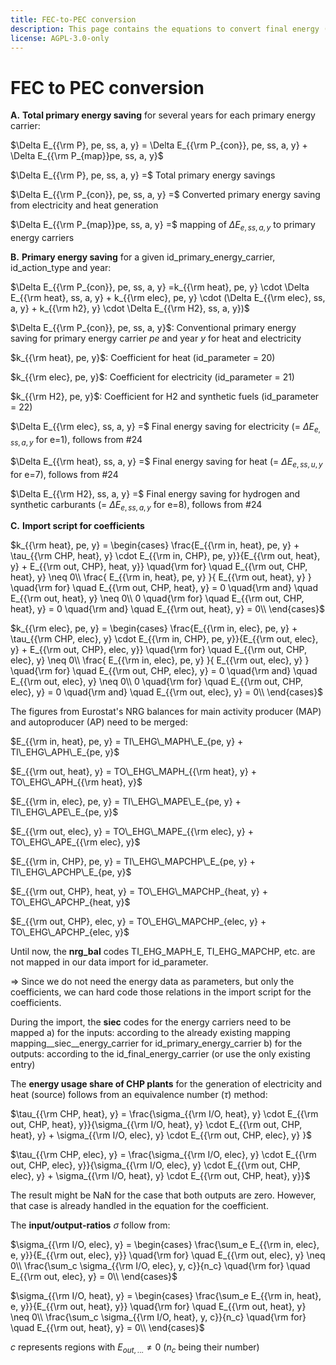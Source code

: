 ```yaml
---
title: FEC-to-PEC conversion
description: This page contains the equations to convert final energy (FEC) to primary energy consumption (PEC).
license: AGPL-3.0-only
---
```


FEC to PEC conversion
===

**A.** **Total primary energy saving** for several years for each primary energy carrier:

$\Delta E_{{\rm P}, pe, ss, a, y} = \Delta E_{{\rm P_{con}}, pe, ss, a, y} + \Delta E_{{\rm P_{map}}pe, ss, a, y}$

$\Delta E_{{\rm P}, pe, ss, a, y} =$ Total primary energy savings 

$\Delta E_{{\rm P_{con}}, pe, ss, a, y} =$ Converted primary energy saving from electricity and heat generation

$\Delta E_{{\rm P_{map}}pe, ss, a, y} =$ mapping of $\Delta E_{e, ss, a, y}$ to primary energy carriers



**B.** **Primary energy saving** for a given id_primary_energy_carrier, id_action_type and year:

$\Delta E_{{\rm P_{con}}, pe, ss, a, y} =k_{{\rm heat}, pe, y} \cdot \Delta E_{{\rm heat}, ss, a, y} + k_{{\rm elec}, pe, y} \cdot (\Delta E_{{\rm elec}, ss, a, y} + k_{{\rm h2}, y} \cdot \Delta E_{{\rm H2}, ss, a, y})$

$\Delta E_{{\rm P_{con}}, pe, ss, a, y}$: Conventional primary energy saving for primary energy carrier $pe$ and year $y$ for heat and electricity

$k_{{\rm heat}, pe, y}$: Coefficient for heat (id_parameter = 20)

$k_{{\rm elec}, pe, y}$: Coefficient for electricity (id_parameter = 21)

$k_{{\rm H2}, pe, y}$: Coefficient for H2 and synthetic fuels (id_parameter = 22)

$\Delta E_{{\rm elec}, ss, a, y} =$ Final energy saving for electricity (= $\Delta E_{e, ss, a, y}$ for e=1), follows from #24

$\Delta E_{{\rm heat}, ss, a, y} =$ Final energy saving for heat (= $\Delta E_{e, ss, u, y}$ for e=7), follows from #24

$\Delta E_{{\rm H2}, ss, a, y} =$ Final energy saving for hydrogen and synthetic carburants (= $\Delta E_{e, ss, a, y}$ for e=8), follows from #24

**C.** **Import script for coefficients**

$k_{{\rm heat}, pe, y} =
\begin{cases}
      \frac{E_{{\rm in, heat}, pe, y} + \tau_{{\rm CHP, heat}, y} \cdot E_{{\rm in, CHP}, pe, y}}{E_{{\rm out, heat}, y} + E_{{\rm out, CHP}, heat, y}} \quad{\rm for} \quad E_{{\rm out, CHP, heat}, y} \neq 0\\ 
      \frac{ E_{{\rm in, heat}, pe, y} }{ E_{{\rm out, heat}, y} } \quad{\rm for} \quad E_{{\rm out, CHP, heat}, y} = 0 \quad{\rm and} \quad E_{{\rm out, heat}, y} \neq 0\\ 
0 \quad{\rm for} \quad E_{{\rm out, CHP, heat}, y} = 0 \quad{\rm and} \quad E_{{\rm out, heat}, y} = 0\\       
\end{cases}$

$k_{{\rm elec}, pe, y} =
\begin{cases}
      \frac{E_{{\rm in, elec}, pe, y} + \tau_{{\rm CHP, elec}, y} \cdot E_{{\rm in, CHP}, pe, y}}{E_{{\rm out, elec}, y} + E_{{\rm out, CHP}, elec, y}} \quad{\rm for} \quad E_{{\rm out, CHP, elec}, y} \neq 0\\ 
      \frac{ E_{{\rm in, elec}, pe, y} }{ E_{{\rm out, elec}, y} } \quad{\rm for} \quad E_{{\rm out, CHP, elec}, y} = 0 \quad{\rm and} \quad E_{{\rm out, elec}, y} \neq 0\\ 
0 \quad{\rm for} \quad E_{{\rm out, CHP, elec}, y} = 0 \quad{\rm and} \quad E_{{\rm out, elec}, y} = 0\\       
\end{cases}$

The figures from Eurostat's NRG balances for main activity producer (MAP) and autoproducer (AP) need to be merged:

$E_{{\rm in, heat}, pe, y} = TI\_EHG\_MAPH\_E_{pe, y} + TI\_EHG\_APH\_E_{pe, y}$

$E_{{\rm out, heat}, y} = TO\_EHG\_MAPH_{{\rm heat}, y} + TO\_EHG\_APH_{{\rm heat}, y}$

$E_{{\rm in, elec}, pe, y} = TI\_EHG\_MAPE\_E_{pe, y} + TI\_EHG\_APE\_E_{pe, y}$

$E_{{\rm out, elec}, y} = TO\_EHG\_MAPE_{{\rm elec}, y} + TO\_EHG\_APE_{{\rm elec}, y}$

$E_{{\rm in, CHP}, pe, y} = TI\_EHG\_MAPCHP\_E_{pe, y} + TI\_EHG\_APCHP\_E_{pe, y}$

$E_{{\rm out, CHP}, heat, y} = TO\_EHG\_MAPCHP_{heat, y} + TO\_EHG\_APCHP_{heat, y}$

$E_{{\rm out, CHP}, elec, y} = TO\_EHG\_MAPCHP_{elec, y} + TO\_EHG\_APCHP_{elec, y}$

Until now, the **nrg_bal** codes TI_EHG_MAPH_E, TI_EHG_MAPCHP, etc. are not mapped in our data import for id_parameter.

=> Since we do not need the energy data as parameters, but only the coefficients, we can hard code those relations in the import script for the coefficients.  

During the import, the **siec** codes for the energy carriers need to be mapped 
a) for the inputs: according to the already existing mapping mapping__siec__energy_carrier for id_primary_energy_carrier
b) for the outputs: according to the id_final_energy_carrier (or use the only existing entry)

The **energy usage share of CHP plants** for the generation of electricity and heat (source) follows from an equivalence number ($\tau$) method:

$\tau_{{\rm CHP, heat}, y} = \frac{\sigma_{{\rm I/O, heat}, y} \cdot E_{{\rm out, CHP, heat}, y}}{\sigma_{{\rm I/O, heat}, y} \cdot E_{{\rm out, CHP, heat}, y} + \sigma_{{\rm I/O, elec}, y} \cdot E_{{\rm out, CHP, elec}, y} }$

$\tau_{{\rm CHP, elec}, y} = \frac{\sigma_{{\rm I/O, elec}, y} \cdot E_{{\rm out, CHP, elec}, y}}{\sigma_{{\rm I/O, elec}, y} \cdot E_{{\rm out, CHP, elec}, y} + \sigma_{{\rm I/O, heat}, y} \cdot E_{{\rm out, CHP, heat}, y}}$

The result might be NaN for the case that both outputs are zero. However, that case is already handled in the equation for the coefficient. 


The **input/output-ratios** $\sigma$ follow from:

$\sigma_{{\rm I/O, elec}, y} = 
\begin{cases}
\frac{\sum_e E_{{\rm in, elec}, e, y}}{E_{{\rm out, elec}, y}} \quad{\rm for} \quad E_{{\rm out, elec}, y} \neq 0\\ 
\frac{\sum_c \sigma_{{\rm I/O, elec}, y, c}}{n_c} \quad{\rm for} \quad E_{{\rm out, elec}, y} = 0\\     
\end{cases}$

$\sigma_{{\rm I/O, heat}, y} = 
\begin{cases}
\frac{\sum_e E_{{\rm in, heat}, e, y}}{E_{{\rm out, heat}, y}} \quad{\rm for} \quad E_{{\rm out, heat}, y} \neq 0\\ 
\frac{\sum_c \sigma_{{\rm I/O, heat}, y, c}}{n_c} \quad{\rm for} \quad E_{{\rm out, heat}, y} = 0\\     
\end{cases}$

$c$ represents regions with $E_{out, ...} \neq \textrm{0}$ ($n_c$ being their number)

